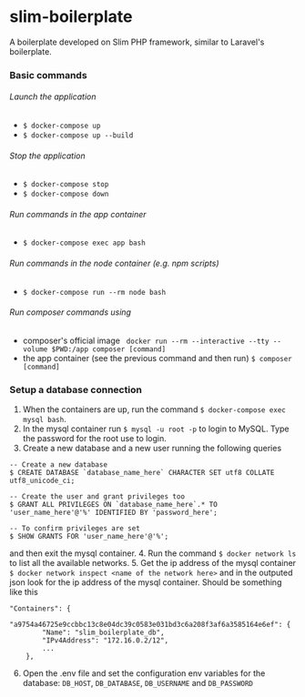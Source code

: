 # slim-boilerplate

A boilerplate developed on Slim PHP framework, similar to Laravel's boilerplate.

### Basic commands

###### Launch the application
* `$ docker-compose up`
* `$ docker-compose up --build`
###### Stop the application
* `$ docker-compose stop`
* `$ docker-compose down`
###### Run commands in the app container
* `$ docker-compose exec app bash`
###### Run commands in the node container (e.g. npm scripts)
* `$ docker-compose run --rm node bash`
###### Run composer commands using
* composer's official image ` docker run --rm --interactive --tty --volume $PWD:/app composer [command]`
* the app container (see the previous command and then run) `$ composer [command]`

### Setup a database connection
1. When the containers are up, run the command `$ docker-compose exec mysql bash`.
2. In the mysql container run `$ mysql -u root -p` to login to MySQL. Type the password for the root use to login.
3. Create a new database and a new user running the following queries
```
-- Create a new database
$ CREATE DATABASE `database_name_here` CHARACTER SET utf8 COLLATE utf8_unicode_ci;

-- Create the user and grant privileges too
$ GRANT ALL PRIVILEGES ON `database_name_here`.* TO 'user_name_here'@'%' IDENTIFIED BY 'password_here';

-- To confirm privileges are set
$ SHOW GRANTS FOR 'user_name_here'@'%';
```
and then exit the mysql container.
4. Run the command `$ docker network ls` to list all the available networks.
5. Get the ip address of the mysql container `$ docker network inspect <name of the network here>` and in the outputed json look for the ip address of the mysql container. Should be something like this
```
"Containers": {
    "a9754a46725e9ccbbc13c8e04dc39c0583e031bd3c6a208f3af6a3585164e6ef": {
        "Name": "slim_boilerplate_db",
        "IPv4Address": "172.16.0.2/12",
        ...
    },
```
6. Open the .env file and set the configuration env variables for the database: `DB_HOST`, `DB_DATABASE`, `DB_USERNAME` and `DB_PASSWORD`
